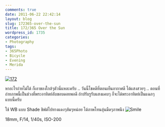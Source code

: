 ```yaml
---
comments: true
date: 2011-06-22 22:42:14
layout: blog
slug: 172365-over-the-sun
title: 172/365 Over the Sun
wordpress_id: 1735
categories:
- Photography
tags:
- 365Photo
- Bicycle
- Evening
- Merida
---
```


[![172](http://files.armno.in.th/uploads/2011/06/172_thumb.jpg)](http://files.armno.in.th/uploads/2011/06/172.jpg)

หาอะไรถ่ายไม่ได้ ก็เอาของใกล้ๆตัวนี่แหละครับ .. วันนี้โชคดีที่ตอนเย็นอากาศดี ได้แสงสวยๆ .. ตอนที่ถ่ายภาพนี้เป็นช่วงที่พระอาทิตย์ลับขอบดอยพอดี ถ้าปรับรูรับแสงแคบๆ ก็จะได้พระอาทิตย์เป็นแฉกๆแบบนี้ครับ

ใช้ WB แบบ Shade ชิฟต์ไปทางแดงๆส้มๆหน่อย ได้ภาพโทนอุ่นมืดๆภาพนึง ![Smile](http://files.armno.in.th/uploads/2011/06/wlEmoticon-smile5.png)

18mm, F/14, 1/40s, ISO-200
